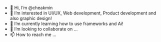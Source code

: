 - 👋 Hi, I’m @cheakmin
- 👀 I’m interested in UI/UX, Web development, Product development and also graphic design! 
- 🌱 I’m currently learning how to use frameworks and Ai! 
- 💞️ I’m looking to collaborate on ...
- 📫 How to reach me ...

<!---
cheakmin/cheakmin is a ✨ special ✨ repository because its `README.md` (this file) appears on your GitHub profile.
You can click the Preview link to take a look at your changes.
--->
